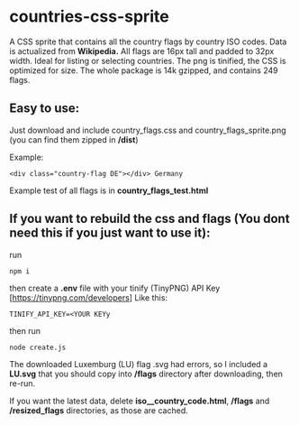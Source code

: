 # countries-css-sprite
A CSS sprite that contains all the country flags by country ISO codes. Data is actualized from **Wikipedia.**
All flags are 16px tall and padded to 32px width. Ideal for listing or selecting countries.
The png is tinified, the CSS is optimized for size.
The whole package is 14k gzipped, and contains 249 flags.

## Easy to use:

Just download and include country_flags.css and country_flags_sprite.png (you can find them zipped in **/dist**)

Example:
```
<div class="country-flag DE"></div> Germany
```

Example test of all flags is in **country_flags_test.html**

## If you want to rebuild the css and flags (You dont need this if you just want to use it):

run

```
npm i
```

then create a **.env** file with your tinify (TinyPNG) API Key [https://tinypng.com/developers]
Like this:

```
TINIFY_API_KEY=<YOUR KEYy
```

then run
```
node create.js
```

The downloaded Luxemburg (LU) flag .svg had errors, so I included a **LU.svg** that you should copy into **/flags** directory after downloading, then re-run.

If you want the latest data, delete **iso__country_code.html**, **/flags** and **/resized_flags** directories, as those are cached.


